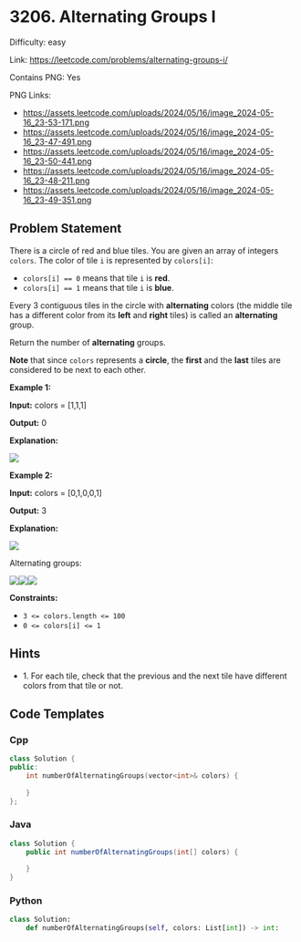 # 3206. Alternating Groups I

Difficulty: easy

Link: https://leetcode.com/problems/alternating-groups-i/

Contains PNG: Yes

PNG Links:
- https://assets.leetcode.com/uploads/2024/05/16/image_2024-05-16_23-53-171.png
- https://assets.leetcode.com/uploads/2024/05/16/image_2024-05-16_23-47-491.png
- https://assets.leetcode.com/uploads/2024/05/16/image_2024-05-16_23-50-441.png
- https://assets.leetcode.com/uploads/2024/05/16/image_2024-05-16_23-48-211.png
- https://assets.leetcode.com/uploads/2024/05/16/image_2024-05-16_23-49-351.png

## Problem Statement

There is a circle of red and blue tiles. You are given an array of integers `colors`. The color of tile `i` is represented by `colors[i]`:

* `colors[i] == 0` means that tile `i` is **red**.
* `colors[i] == 1` means that tile `i` is **blue**.

Every 3 contiguous tiles in the circle with **alternating** colors (the middle tile has a different color from its **left** and **right** tiles) is called an **alternating** group.

Return the number of **alternating** groups.

**Note** that since `colors` represents a **circle**, the **first** and the **last** tiles are considered to be next to each other.

**Example 1:**

**Input:** colors \= \[1,1,1]

**Output:** 0

**Explanation:**

![](https://assets.leetcode.com/uploads/2024/05/16/image_2024-05-16_23-53-171.png)

**Example 2:**

**Input:** colors \= \[0,1,0,0,1]

**Output:** 3

**Explanation:**

![](https://assets.leetcode.com/uploads/2024/05/16/image_2024-05-16_23-47-491.png)

Alternating groups:

**![](https://assets.leetcode.com/uploads/2024/05/16/image_2024-05-16_23-50-441.png)**![](https://assets.leetcode.com/uploads/2024/05/16/image_2024-05-16_23-48-211.png)**![](https://assets.leetcode.com/uploads/2024/05/16/image_2024-05-16_23-49-351.png)**

**Constraints:**

* `3 <= colors.length <= 100`
* `0 <= colors[i] <= 1`

## Hints

- 1\. For each tile, check that the previous and the next tile have different colors from that tile or not.

## Code Templates

### Cpp
```cpp
class Solution {
public:
    int numberOfAlternatingGroups(vector<int>& colors) {
        
    }
};
```

### Java
```java
class Solution {
    public int numberOfAlternatingGroups(int[] colors) {
        
    }
}
```

### Python
```python
class Solution:
    def numberOfAlternatingGroups(self, colors: List[int]) -> int:
        
```


